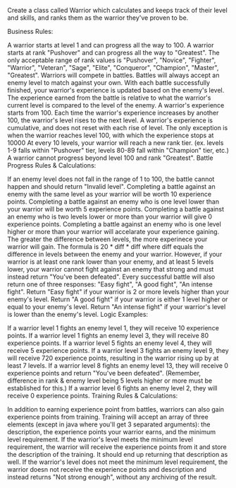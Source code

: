 Create a class called Warrior which calculates and keeps track of their level and skills, and ranks them as the warrior they've proven to be.

Business Rules:

A warrior starts at level 1 and can progress all the way to 100.
A warrior starts at rank "Pushover" and can progress all the way to "Greatest".
The only acceptable range of rank values is "Pushover", "Novice", "Fighter", "Warrior", "Veteran", "Sage", "Elite", "Conqueror", "Champion", "Master", "Greatest".
Warriors will compete in battles. Battles will always accept an enemy level to match against your own.
With each battle successfully finished, your warrior's experience is updated based on the enemy's level.
The experience earned from the battle is relative to what the warrior's current level is compared to the level of the enemy.
A warrior's experience starts from 100. Each time the warrior's experience increases by another 100, the warrior's level rises to the next level.
A warrior's experience is cumulative, and does not reset with each rise of level. The only exception is when the warrior reaches level 100, with which the experience stops at 10000
At every 10 levels, your warrior will reach a new rank tier. (ex. levels 1-9 falls within "Pushover" tier, levels 80-89 fall within "Champion" tier, etc.)
A warrior cannot progress beyond level 100 and rank "Greatest".
Battle Progress Rules & Calculations:

If an enemy level does not fall in the range of 1 to 100, the battle cannot happen and should return "Invalid level".
Completing a battle against an enemy with the same level as your warrior will be worth 10 experience points.
Completing a battle against an enemy who is one level lower than your warrior will be worth 5 experience points.
Completing a battle against an enemy who is two levels lower or more than your warrior will give 0 experience points.
Completing a battle against an enemy who is one level higher or more than your warrior will accelarate your experience gaining. The greater the difference between levels, the more experinece your warrior will gain. The formula is 20 * diff * diff where diff equals the difference in levels between the enemy and your warrior.
However, if your warrior is at least one rank lower than your enemy, and at least 5 levels lower, your warrior cannot fight against an enemy that strong and must instead return "You've been defeated".
Every successful battle will also return one of three responses: "Easy fight", "A good fight", "An intense fight". Return "Easy fight" if your warrior is 2 or more levels higher than your enemy's level. Return "A good fight" if your warrior is either 1 level higher or equal to your enemy's level. Return "An intense fight" if your warrior's level is lower than the enemy's level.
Logic Examples:

If a warrior level 1 fights an enemy level 1, they will receive 10 experience points.
If a warrior level 1 fights an enemy level 3, they will receive 80 experience points.
If a warrior level 5 fights an enemy level 4, they will receive 5 experience points.
If a warrior level 3 fights an enemy level 9, they will receive 720 experience points, resulting in the warrior rising up by at least 7 levels.
If a warrior level 8 fights an enemy level 13, they will receive 0 experience points and return "You've been defeated". (Remember, difference in rank & enemy level being 5 levels higher or more must be established for this.)
If a warrior level 6 fights an enemy level 2, they will receive 0 experience points.
Training Rules & Calculations:

In addition to earning experience point from battles, warriors can also gain experience points from training.
Training will accept an array of three elements (except in java where you'll get 3 separated arguments): the description, the experience points your warrior earns, and the minimum level requirement.
If the warrior's level meets the minimum level requirement, the warrior will receive the experience points from it and store the description of the training. It should end up returning that description as well.
If the warrior's level does not meet the minimum level requirement, the warrior doesn not receive the experience points and description and instead returns "Not strong enough", without any archiving of the result.